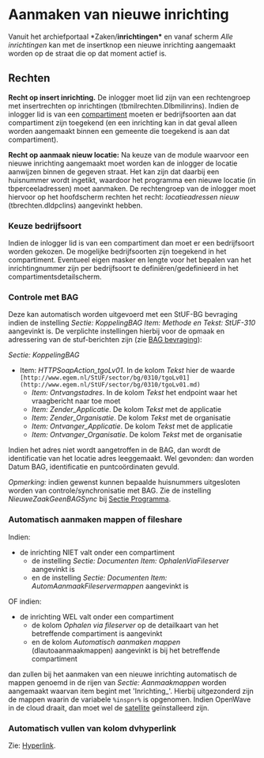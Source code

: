# Aanmaken van nieuwe inrichting

Vanuit het archiefportaal \*Zaken/**inrichtingen\*** en vanaf scherm _Alle inrichtingen_ kan met de insertknop een nieuwe inrichting aangemaakt worden op de straat die op dat moment actief is.

## Rechten

**Recht op insert inrichting.**
De inlogger moet lid zijn van een rechtengroep met insertrechten op inrichtingen (tbmilrechten.Dlbmilinrins). Indien de inlogger lid is van een [compartiment](/docs/instellen_inrichten/compartimenten.md) moeten er bedrijfsoorten aan dat compartiment zijn toegekend (en een inrichting kan in dat geval alleen worden aangemaakt binnen een gemeente die toegekend is aan dat compartiment).

**Recht op aanmaak nieuw locatie:**
Na keuze van de module waarvoor een nieuwe inrichting aangemaakt moet worden kan de inlogger de locatie aanwijzen binnen de gegeven straat.
Het kan zijn dat daarbij een huisnummer wordt ingetikt, waardoor het programma een nieuwe locatie (in tbperceeladressen) moet aanmaken.
De rechtengroep van de inlogger moet hiervoor op het hoofdscherm rechten het recht: _locatieadressen nieuw_ (tbrechten.dldpclins) aangevinkt hebben.

### Keuze bedrijfsoort

Indien de inlogger lid is van een compartiment dan moet er een bedrijfsoort worden gekozen. De mogelijke bedrijfsoorten zijn toegekend in het compartiment. Eventueel eigen masker en lengte voor het bepalen van het inrichtingnummer zijn per bedrijfsoort te definiëren/gedefinieerd in het compartimentsdetailscherm.

### Controle met BAG

Deze kan automatisch worden uitgevoerd met een StUF-BG bevraging indien de instelling _Sectie: KoppelingBAG Item: Methode en Tekst: StUF-310_ aangevinkt is.
De verplichte instellingen hierbij voor de opmaak en adressering van de stuf-berichten zijn (zie [BAG bevraging](/docs/probleemoplossing/programmablokken/bag_bevraging.md)):

_Sectie: KoppelingBAG_

- Item: _HTTPSoapAction_tgoLv01_. In de kolom _Tekst_ hier de waarde `[http://www.egem.nl/StUF/sector/bg/0310/tgoLv01](http://www.egem.nl/StUF/sector/bg/0310/tgoLv01.md)`
  - _Item: Ontvangstadres_. In de kolom _Tekst_ het endpoint waar het vraagbericht naar toe moet
  - _Item: Zender_Applicatie_. De kolom _Tekst_ met de applicatie
  - _Item: Zender_Organisatie_. De kolom _Tekst_ met de organisatie
  - _Item: Ontvanger_Applicatie_. De kolom _Tekst_ met de applicatie
  - _Item: Ontvanger_Organisatie_. De kolom _Tekst_ met de organisatie

Indien het adres niet wordt aangetroffen in de BAG, dan wordt de identificatie van het locatie adres leeggemaakt.
Wel gevonden: dan worden Datum BAG, identificatie en puntcoördinaten gevuld.

_Opmerking:_ indien gewenst kunnen bepaalde huisnummers uitgesloten worden van controle/synchronisatie met BAG. Zie de instelling _NieuweZaakGeenBAGSync_ bij
[Sectie Programma](/docs/instellen_inrichten/configuratie/sectie_programma.md).

### Automatisch aanmaken mappen of fileshare

Indien:

- de inrichting NIET valt onder een compartiment
  - de instelling _Sectie: Documenten Item: OphalenViaFileserver_ aangevinkt is
  - en de instelling _Sectie: Documenten Item: AutomAanmaakFileservermappen_ aangevinkt is

OF indien:

- de inrichting WEL valt onder een compartiment
  - de kolom _Ophalen via fileserver_ op de detailkaart van het betreffende compartiment is aangevinkt
  - en de kolom _Automatisch aanmaken mappen_ (dlautoaanmaakmappen) aangevinkt is bij het betreffende compartiment

dan zullen bij het aanmaken van een nieuwe inrichting automatisch de mappen genoemd in de rijen van _Sectie: Aanmaakmappen_ worden aangemaakt waarvan item begint met 'Inrichting\_'. Hierbij uitgezonderd zijn de mappen waarin de variabele `%inspnr%` is opgenomen.
Indien OpenWave in de cloud draait, dan moet wel de [satellite](/docs/instellen_inrichten/satellite_filesysteem.md) geïnstalleerd zijn.

### Automatisch vullen van kolom dvhyperlink

Zie: [Hyperlink](/docs/instellen_inrichten/hyperlink.md).
